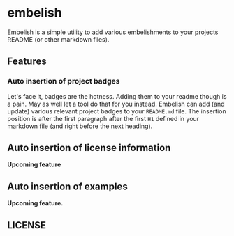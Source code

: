 # embelish

Embelish is a simple utility to add various embelishments to your projects README (or other markdown files).

## Features

### Auto insertion of project badges

Let's face it, badges are the hotness.  Adding them to your readme though is a pain.  May as well let a tool do that for you instead.  Embelish can add (and update) various relevant project badges to your `README.md` file.  The insertion position is after the first paragraph after the first `H1` defined in your markdown file (and right before the next heading).

## Auto insertion of license information

**Upcoming feature**

## Auto insertion of examples

**Upcoming feature.**

## LICENSE
